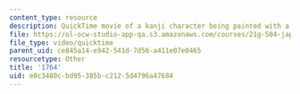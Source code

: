 ```yaml
---
content_type: resource
description: QuickTime movie of a kanji character being painted with a brush.
file: https://ol-ocw-studio-app-qa.s3.amazonaws.com/courses/21g-504-japanese-iv-spring-2009/e0c3480cbd95385bc2125d4796a47684_1764.mov
file_type: video/quicktime
parent_uid: ce845a14-e942-541d-7d56-a411e07e0465
resourcetype: Other
title: '1764'
uid: e0c3480c-bd95-385b-c212-5d4796a47684
---
```

